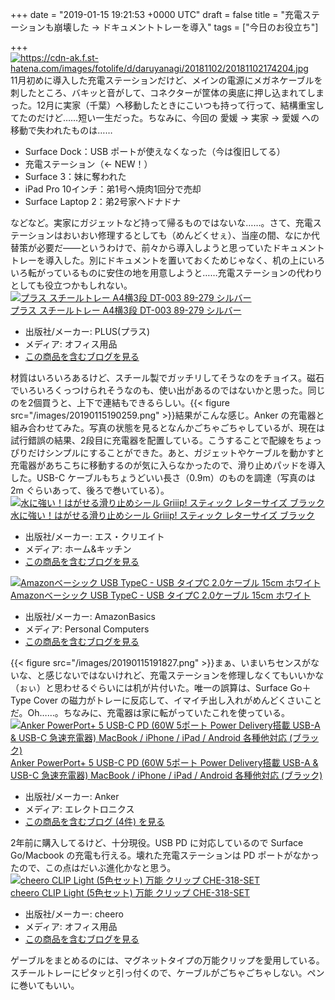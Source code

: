 
+++
date = "2019-01-15 19:21:53 +0000 UTC"
draft = false
title = "充電ステーションも崩壊した → ドキュメントトレーを導入"
tags = ["今日のお役立ち"]

+++
<a href="https://cdn-ak.f.st-hatena.com/images/fotolife/d/daruyanagi/20181102/20181102174204.jpg" class="http-image" target="_blank"><img src="https://cdn-ak.f.st-hatena.com/images/fotolife/d/daruyanagi/20181102/20181102174204.jpg" class="http-image" alt="https://cdn-ak.f.st-hatena.com/images/fotolife/d/daruyanagi/20181102/20181102174204.jpg"/></a>11月初めに導入した充電ステーションだけど、メインの電源にメガネケーブルを刺したところ、バキッと音がして、コネクターが筐体の奥底に押し込まれてしまった。12月に実家（千葉）へ移動したときにこいつも持って行って、結構重宝してたのだけど……短い一生だった。ちなみに、今回の 愛媛 → 実家 → 愛媛 への移動で失われたものは……

<ul>
<li>Surface Dock：USB ポートが使えなくなった（今は復旧してる）</li>
<li>充電ステーション（← NEW！）</li>
<li>Surface 3：妹に奪われた</li>
<li>iPad Pro 10インチ：弟1号へ焼肉1回分で売却</li>
<li>Surface Laptop 2：弟2号家へドナドナ</li>
</ul>などなど。実家にガジェットなど持って帰るものではないな……。さて、充電ステーションはおいおい修理するとしても（めんどくせぇ）、当座の間、なにか代替策が必要だ――というわけで、前々から導入しようと思っていたドキュメントトレーを導入した。別にドキュメントを置いておくためじゃなく、机の上にいろいろ転がっているものに安住の地を用意しようと……充電ステーションの代わりとしても役立つかもしれない。<div class="hatena-asin-detail"><a href="http://www.amazon.co.jp/exec/obidos/ASIN/B00BS251N0/bestylesnet-22/"><img src="https://images-fe.ssl-images-amazon.com/images/I/41F2Ni6wMcL._SL160_.jpg" class="hatena-asin-detail-image" alt="プラス スチールトレー A4横3段 DT-003 89-279 シルバー" title="プラス スチールトレー A4横3段 DT-003 89-279 シルバー"/></a><div class="hatena-asin-detail-info"><a href="http://www.amazon.co.jp/exec/obidos/ASIN/B00BS251N0/bestylesnet-22/">プラス スチールトレー A4横3段 DT-003 89-279 シルバー</a><ul><li><span class="hatena-asin-detail-label">出版社/メーカー:</span> PLUS(プラス)</li><li><span class="hatena-asin-detail-label">メディア:</span> オフィス用品</li><li><a href="http://d.hatena.ne.jp/asin/B00BS251N0/bestylesnet-22" target="_blank">この商品を含むブログを見る</a></li></ul></div><div class="hatena-asin-detail-foot"></div></div>材質はいろいろあるけど、スチール製でガッチリしてそうなのをチョイス。磁石でいろいろくっつけられそうなのも、使い出があるのではないかと思った。同じのを2個買うと、上下で連結もできるらしい。{{< figure src="/images/20190115190259.png"  >}}結果がこんな感じ。Anker の充電器と組み合わせてみた。写真の状態を見るとなんかごちゃごちゃしているが、現在は試行錯誤の結果、2段目に充電器を配置している。こうすることで配線をちょっぴりだけシンプルにすることができた。あと、ガジェットやケーブルを動かすと充電器があちこちに移動するのが気に入らなかったので、滑り止めパッドを導入した。USB-C ケーブルもちょうどいい長さ（0.9m）のものを調達（写真のは 2m ぐらいあって、後ろで巻いている）。<div class="hatena-asin-detail"><a href="http://www.amazon.co.jp/exec/obidos/ASIN/B0749CM2Z6/bestylesnet-22/"><img src="https://images-fe.ssl-images-amazon.com/images/I/41OJJweavkL._SL160_.jpg" class="hatena-asin-detail-image" alt="水に強い！はがせる滑り止めシール Griiip! スティック レターサイズ ブラック" title="水に強い！はがせる滑り止めシール Griiip! スティック レターサイズ ブラック"/></a><div class="hatena-asin-detail-info"><a href="http://www.amazon.co.jp/exec/obidos/ASIN/B0749CM2Z6/bestylesnet-22/">水に強い！はがせる滑り止めシール Griiip! スティック レターサイズ ブラック</a><ul><li><span class="hatena-asin-detail-label">出版社/メーカー:</span> エス・クリエイト</li><li><span class="hatena-asin-detail-label">メディア:</span> ホーム&amp;キッチン</li><li><a href="http://d.hatena.ne.jp/asin/B0749CM2Z6/bestylesnet-22" target="_blank">この商品を含むブログを見る</a></li></ul></div><div class="hatena-asin-detail-foot"></div></div><div class="hatena-asin-detail"><a href="http://www.amazon.co.jp/exec/obidos/ASIN/B01LONQ3TS/bestylesnet-22/"><img src="https://images-fe.ssl-images-amazon.com/images/I/3123OajCcYL._SL160_.jpg" class="hatena-asin-detail-image" alt="Amazonベーシック USB TypeC - USB タイプC 2.0ケーブル 15cm ホワイト" title="Amazonベーシック USB TypeC - USB タイプC 2.0ケーブル 15cm ホワイト"/></a><div class="hatena-asin-detail-info"><a href="http://www.amazon.co.jp/exec/obidos/ASIN/B01LONQ3TS/bestylesnet-22/">Amazonベーシック USB TypeC - USB タイプC 2.0ケーブル 15cm ホワイト</a><ul><li><span class="hatena-asin-detail-label">出版社/メーカー:</span> AmazonBasics</li><li><span class="hatena-asin-detail-label">メディア:</span> Personal Computers</li><li><a href="http://d.hatena.ne.jp/asin/B01LONQ3TS/bestylesnet-22" target="_blank">この商品を含むブログを見る</a></li></ul></div><div class="hatena-asin-detail-foot"></div></div>{{< figure src="/images/20190115191827.png"  >}}まぁ、いまいちセンスがないな、と感じないではないけれど、充電ステーションを修理しなくてもいいかな（ぉぃ）と思わせるぐらいには机が片付いた。唯一の誤算は、Surface Go＋Type Cover の磁力がトレーに反応して、イマイチ出し入れがめんどくさいことだ。Oh……。ちなみに、充電器は家に転がっていたこれを使っている。<div class="hatena-asin-detail"><a href="http://www.amazon.co.jp/exec/obidos/ASIN/B01C8LM7Y0/bestylesnet-22/"><img src="https://images-fe.ssl-images-amazon.com/images/I/41wHoTXFg5L._SL160_.jpg" class="hatena-asin-detail-image" alt="Anker PowerPort+ 5 USB-C PD (60W 5ポート Power Delivery搭載 USB-A &amp; USB-C 急速充電器) MacBook / iPhone / iPad / Android 各種他対応 (ブラック)" title="Anker PowerPort+ 5 USB-C PD (60W 5ポート Power Delivery搭載 USB-A &amp; USB-C 急速充電器) MacBook / iPhone / iPad / Android 各種他対応 (ブラック)"/></a><div class="hatena-asin-detail-info"><a href="http://www.amazon.co.jp/exec/obidos/ASIN/B01C8LM7Y0/bestylesnet-22/">Anker PowerPort+ 5 USB-C PD (60W 5ポート Power Delivery搭載 USB-A &amp; USB-C 急速充電器) MacBook / iPhone / iPad / Android 各種他対応 (ブラック)</a><ul><li><span class="hatena-asin-detail-label">出版社/メーカー:</span> Anker</li><li><span class="hatena-asin-detail-label">メディア:</span> エレクトロニクス</li><li><a href="http://d.hatena.ne.jp/asin/B01C8LM7Y0/bestylesnet-22" target="_blank">この商品を含むブログ (4件) を見る</a></li></ul></div><div class="hatena-asin-detail-foot"></div></div>2年前に購入してるけど、十分現役。USB PD に対応しているので Surface Go/Macbook の充電も行える。壊れた充電ステーションは PD ポートがなかったので、この点はだいぶ進化かなと思う。<div class="hatena-asin-detail"><a href="http://www.amazon.co.jp/exec/obidos/ASIN/B01NAMUCAF/bestylesnet-22/"><img src="https://images-fe.ssl-images-amazon.com/images/I/41bYCDC6tBL._SL160_.jpg" class="hatena-asin-detail-image" alt="cheero CLIP Light (5色セット) 万能 クリップ CHE-318-SET" title="cheero CLIP Light (5色セット) 万能 クリップ CHE-318-SET"/></a><div class="hatena-asin-detail-info"><a href="http://www.amazon.co.jp/exec/obidos/ASIN/B01NAMUCAF/bestylesnet-22/">cheero CLIP Light (5色セット) 万能 クリップ CHE-318-SET</a><ul><li><span class="hatena-asin-detail-label">出版社/メーカー:</span> cheero</li><li><span class="hatena-asin-detail-label">メディア:</span> オフィス用品</li><li><a href="http://d.hatena.ne.jp/asin/B01NAMUCAF/bestylesnet-22" target="_blank">この商品を含むブログを見る</a></li></ul></div><div class="hatena-asin-detail-foot"></div></div>ゲーブルをまとめるのには、マグネットタイプの万能クリップを愛用している。スチールトレーにピタッと引っ付くので、ケーブルがごちゃごちゃしない。ペンに巻いてもいい。


